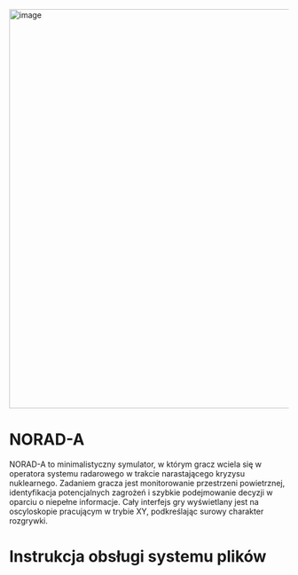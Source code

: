 <img width="3440" height="720" alt="image" src="https://github.com/user-attachments/assets/ab41edb1-c486-485d-81ad-bcf7b18dbb7e" />

# NORAD-A

NORAD-A to minimalistyczny symulator, w którym gracz wciela się w operatora systemu radarowego w trakcie narastającego kryzysu nuklearnego. Zadaniem gracza jest monitorowanie przestrzeni powietrznej, identyfikacja potencjalnych zagrożeń i szybkie podejmowanie decyzji w oparciu o niepełne informacje. Cały interfejs gry wyświetlany jest na oscyloskopie pracującym w trybie XY, podkreślając surowy charakter rozgrywki.






# Instrukcja obsługi systemu plików

